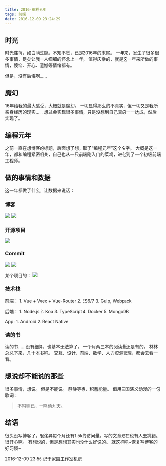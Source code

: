 ```yaml
---
title: 2016-编程元年
tags: 前端
date: 2016-12-09 23:24:29
---
```

## 时光
时光荏苒，如白驹过隙。不知不觉，已是2016年的末尾。
一年来，发生了很多很多事情，足矣让我一人细细的怀念上一年。
值得庆幸的，就是这一年来所做的事情，懊恼、开心、遗憾等情绪都有。

但是，没有后悔啊……

## 魔幻

16年给我的最大感受，大概就是魔幻。
一切显得那么的不真实，但一切又是我所亲身经历的现实……
想过会实现很多事情，只是没想到自己真的一一达成，然后实现了。

## 编程元年

之前一直在想博客的标题，后面想了想，取了“编程元年”这个名字。
大概是这一年，都和编程紧密相关，自己也从一只前端刚入门的菜鸡，进化到了一个初级前端工程师。

## 做的事情和数据

这一年都做了什么，让数据来说话：

### 博客

![](https://cdn.lxxyx.cn/2018-03-26-085407.png)
![](https://cdn.lxxyx.cn/2018-03-26-085408.png)

### 开源项目

![](https://cdn.lxxyx.cn/2018-03-26-085408.jpg)

### Commit

![](https://cdn.lxxyx.cn/2018-03-26-085410.jpg)
![](https://cdn.lxxyx.cn/2018-03-26-085411.jpg)

某个项目的：
![](https://cdn.lxxyx.cn/2018-03-26-085413.jpg)

### 技术栈

前端：
    1. Vue + Vuex + Vue-Router
    2. ES6/7
    3. Gulp, Webpack

后端：
    1. Node.js
    2. Koa
    3. TypeScript
    4. Docker
    5. MongoDB

App:
    1. Android
    2. React Native

### 读的书
读的书……没有细算，也基本无法算了。
一个月两三本的阅读量还是有的。
林林总总下来，几十本书吧。
交互、设计、前端、数学、人力资源管理，都会去看一看。

## 想说却不能说的那些

很多事情，想说。
但是不能说。
静静等待，积蓄能量。
借用三国演义动漫的一句歌词：

> 不鸣则已，一鸣动九天。

## 结语

很久没写博客了，很诧异每个月还有1.5k的访问量。写的文章现在也有人去挑错。很开心啊。
有想说的，但是想想其实也没什么好说的。
就这样吧~恢复写博客的好习惯~

2016-12-09 23:56 记于家园工作室机房
